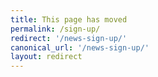 ```yaml
---
title: This page has moved
permalink: /sign-up/
redirect: '/news-sign-up/'
canonical_url: '/news-sign-up/'
layout: redirect
---
```


